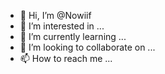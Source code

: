 - 👋 Hi, I’m @Nowiif
- 👀 I’m interested in ...
- 🌱 I’m currently learning ...
- 💞️ I’m looking to collaborate on ...
- 📫 How to reach me ...

<!---
Nowiif/Nowiif is a ✨ special ✨ repository because its `README.md` (this file) appears on your GitHub profile.
You can click the Preview link to take a look at your changes.
--->
